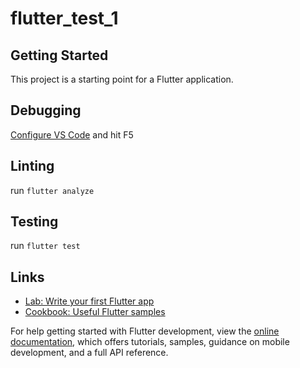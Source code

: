 # flutter_test_1

## Getting Started
This project is a starting point for a Flutter application.

## Debugging
[Configure VS Code](https://docs.flutter.dev/get-started/editor) and hit F5

## Linting
run `flutter analyze`

## Testing
run `flutter test`

## Links
- [Lab: Write your first Flutter app](https://docs.flutter.dev/get-started/codelab)
- [Cookbook: Useful Flutter samples](https://docs.flutter.dev/cookbook)

For help getting started with Flutter development, view the
[online documentation](https://docs.flutter.dev/), which offers tutorials,
samples, guidance on mobile development, and a full API reference.
